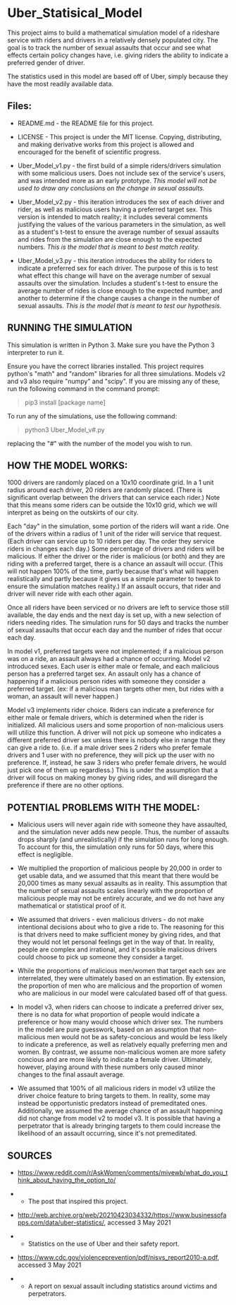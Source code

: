 # Uber_Statisical_Model

This project aims to build a mathematical simulation model of a rideshare service with riders and drivers in a relatively densely populated city. The goal is to track the number of sexual assaults that occur and see what effects certain policy changes have, i.e. giving riders the ability to indicate a preferred gender of driver. 

The statistics used in this model are based off of Uber, simply because they have the most readily available data.

## Files:

- README.md - the README file for this project.

- LICENSE - This project is under the MIT license. Copying, distributing, and making derivative works from this project is allowed and encouraged for the benefit of scientific progress. 

- Uber_Model_v1.py - the first build of a simple riders/drivers simulation with some malicious users. Does not include sex of the service's users, and was intended more as an early prototype. *This model will not be used to draw any conclusions on the change in sexual assaults.*

- Uber_Model_v2.py - this iteration introduces the sex of each driver and rider, as well as malicious users having a preferred target sex. This version is intended to match reality; it includes several comments justifying the values of the various parameters in the simulation, as well as a student's t-test to ensure the average number of sexual assaults and rides from the simulation are close enough to the expected numbers. *This is the model that is meant to best match reality.*

- Uber_Model_v3.py - this iteration introduces the ability for riders to indicate a preferred sex for each driver. The purpose of this is to test what effect this change will have on the average number of sexual assaults over the simulation. Includes a student's t-test to ensure the average number of rides is close enough to the expected number, and another to determine if the change causes a change in the number of sexual assaults. *This is the model that is meant to test our hypothesis.*


## RUNNING THE SIMULATION

This simulation is written in Python 3. Make sure you have the Python 3 interpreter to run it.

Ensure you have the correct libraries installed. This project requires python's "math" and "random" libraries for all three simulations. Models v2 and v3 also require "numpy" and "scipy". If you are missing any of these, run the following command in the command prompt:

> pip3 install [package name]

To run any of the simulations, use the following command:

> python3 Uber_Model_v#.py

replacing the "#" with the number of the model you wish to run. 


## HOW THE MODEL WORKS:

1000 drivers are randomly placed on a 10x10 coordinate grid. In a 1 unit radius around each driver, 20 riders are randomly placed. (There is significant overlap between the drivers that can service each rider.) Note that this means some riders can be outside the 10x10 grid, which we will interpret as being on the outskirts of our city. 

Each "day" in the simulation, some portion of the riders will want a ride. One of the drivers within a radius of 1 unit of the rider will service that request. (Each driver can service up to 10 riders per day. The order they service riders in changes each day.) Some percentage of drivers and riders will be malicious. If either the driver or the rider is malicious (or both) and they are riding with a preferred target, there is a chance an assault will occur. (This will not happen 100% of the time, partly because that's what will happen realistically and partly because it gives us a simple parameter to tweak to ensure the simulation matches reality.) If an assault occurs, that rider and driver will never ride with each other again. 

Once all riders have been serviced or no drivers are left to service those still available, the day ends and the next day is set up, with a new selection of riders needing rides. The simulation  runs for 50 days and tracks the number of sexual assaults that occur each day and the number of rides that occur each day.

In model v1, preferred targets were not implemented; if a malicious person was on a ride, an assault always had a chance of occurring. Model v2 introduced sexes. Each user is either male or female, and each malicious person has a preferred target sex. An assault only has a chance of happening if a malicious person rides with someone they consider a preferred target. (ex: if a malicious man targets other men, but rides with a woman, an assault will never happen.) 

Model v3 implements rider choice. Riders can indicate a preference for either male or female drivers, which is determined when the rider is initialized. All malicious users and some proportion of non-malicious users will utilize this function. A driver will not pick up someone who indicates a different preferred driver sex unless there is nobody else in range that they can give a ride to. (i.e. if a male driver sees 2 riders who prefer female drivers and 1 user with no preference, they will pick up the user with no preference. If, instead, he saw 3 riders who prefer female drivers, he would just pick one of them up regardless.) This is under the assumption that a driver will focus on making money by giving rides, and will disregard the preference if there are no other options. 

## POTENTIAL PROBLEMS WITH THE MODEL:

- Malicious users will never again ride with someone they have assaulted, and the simulation never adds new people. Thus, the number of assaults drops sharply (and unrealistically) if the simulation runs for long enough. To account for this, the simulation only runs for 50 days, where this effect is negligible. 

- We multiplied the proportion of malicious people by 20,000 in order to get usable data, and we assumed that this meant that there would be 20,000 times as many sexual assaults as in reality. This assumption that the number of sexual assaults scales linearly with the proportion of malicious people may not be entirely accurate, and we do not have any mathematical or statistical proof of it. 

- We assumed that drivers - even malicious drivers - do not make intentional decisions about who to give a ride to. The reasoning for this is that drivers need to make sufficient money by giving rides, and that they would not let personal feelings get in the way of that. In reality, people are complex and irrational, and it's possible malicious drivers could choose to pick up someone they consider a target. 

- While the proportions of malicious men/women that target each sex are interrelated, they were ultimately based on an estimation. By extension, the proportion of men who are malicious and the proportion of women who are malicious in our model were calculated based off of that guess. 

- In model v3, when riders can choose to indicate a preferred driver sex, there is no data for what proportion of people would indicate a preference or how many would choose which driver sex. The numbers in the model are pure guesswork, based on an assumption that non-malicious men would not be as safety-concious and would be less likely to indicate a preference, as well as relatively equally preferring men and women. By contrast, we assume non-malicious women are more safety concious and are more likely to indicate a female driver. Ultimately, however, playing around with these numbers only caused minor changes to the final assault average. 

- We assumed that 100% of all malicious riders in model v3 utilize the driver choice feature to bring targets to them. In reality, some may instead be opportunistic predators instead of premeditated ones. Additionally, we assumed the average chance of an assault happening did not change from model v2 to model v3. It is possible that having a perpetrator that is already bringing targets to them could increase the likelihood of an assault occurring, since it's not premeditated.

## SOURCES


- https://www.reddit.com/r/AskWomen/comments/mivewb/what_do_you_think_about_having_the_option_to/
- - The post that inspired this project.

- http://web.archive.org/web/20210423034332/https://www.businessofapps.com/data/uber-statistics/, accessed 3 May 2021
- - Statistics on the use of Uber and their safety report.

- https://www.cdc.gov/violenceprevention/pdf/nisvs_report2010-a.pdf, accessed 3 May 2021
- - A report on sexual assault including statistics around victims and perpetrators. 